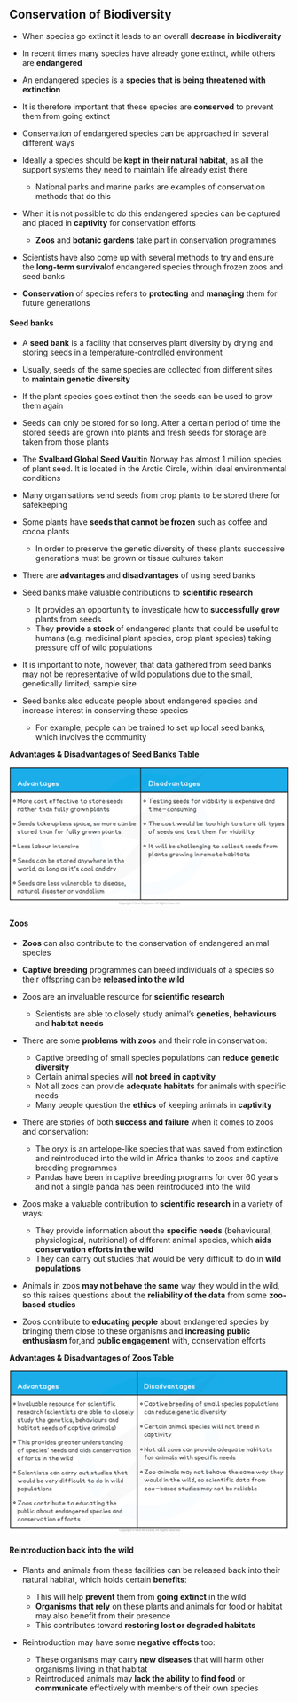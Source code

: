 ## Conservation of Biodiversity

* When species go extinct it leads to an overall **decrease in biodiversity**
* In recent times many species have already gone extinct, while others are **endangered**
* An endangered species is a **species that is being threatened with extinction**
* It is therefore important that these species are **conserved** to prevent them from going extinct
* Conservation of endangered species can be approached in several different ways
* Ideally a species should be **kept in their natural habitat**, as all the support systems they need to maintain life already exist there

  + National parks and marine parks are examples of conservation methods that do this
* When it is not possible to do this endangered species can be captured and placed in **captivity** for conservation efforts

  + **Zoos** and **botanic gardens** take part in conservation programmes
* Scientists have also come up with several methods to try and ensure the **long-term survival**of endangered species through frozen zoos and seed banks
* **Conservation** of species refers to **protecting** and **managing** them for future generations

#### Seed banks

* A **seed bank** is a facility that conserves plant diversity by drying and storing seeds in a temperature-controlled environment
* Usually, seeds of the same species are collected from different sites to **maintain genetic diversity**
* If the plant species goes extinct then the seeds can be used to grow them again
* Seeds can only be stored for so long. After a certain period of time the stored seeds are grown into plants and fresh seeds for storage are taken from those plants
* The **Svalbard Global Seed Vault**in Norway has almost 1 million species of plant seed. It is located in the Arctic Circle, within ideal environmental conditions
* Many organisations send seeds from crop plants to be stored there for safekeeping
* Some plants have **seeds that cannot be frozen** such as coffee and cocoa plants

  + In order to preserve the genetic diversity of these plants successive generations must be grown or tissue cultures taken
* There are **advantages** and **disadvantages** of using seed banks
* Seed banks make valuable contributions to **scientific research**

  + It provides an opportunity to investigate how to **successfully grow** plants from seeds
  + They **provide a stock** of endangered plants that could be useful to humans (e.g. medicinal plant species, crop plant species) taking pressure off of wild populations
* It is important to note, however, that data gathered from seed banks may not be representative of wild populations due to the small, genetically limited, sample size
* Seed banks also educate people about endangered species and increase interest in conserving these species

  + For example, people can be trained to set up local seed banks, which involves the community

**Advantages & Disadvantages of Seed Banks Table**

![advantages--disadvantages-of-seed-banks-table](advantages--disadvantages-of-seed-banks-table.png)

#### Zoos

* **Zoos** can also contribute to the conservation of endangered animal species
* **Captive breeding** programmes can breed individuals of a species so their offspring can be **released into the wild**
* Zoos are an invaluable resource for **scientific research**

  + Scientists are able to closely study animal’s **genetics**, **behaviours** and **habitat needs**
* There are some **problems with zoos** and their role in conservation:

  + Captive breeding of small species populations can **reduce genetic diversity**
  + Certain animal species will **not breed in captivity**
  + Not all zoos can provide **adequate habitats** for animals with specific needs
  + Many people question the **ethics** of keeping animals in **captivity**
* There are stories of both **success and failure** when it comes to zoos and conservation:

  + The oryx is an antelope-like species that was saved from extinction and reintroduced into the wild in Africa thanks to zoos and captive breeding programmes
  + Pandas have been in captive breeding programs for over 60 years and not a single panda has been reintroduced into the wild
* Zoos make a valuable contribution to **scientific research** in a variety of ways:

  + They provide information about the **specific needs** (behavioural, physiological, nutritional) of different animal species, which **aids** **conservation efforts in the wild**
  + They can carry out studies that would be very difficult to do in **wild populations**
* Animals in zoos **may not behave the same** way they would in the wild, so this raises questions about the **reliability of the data** from some **zoo-based studies**
* Zoos contribute to **educating people** about endangered species by bringing them close to these organisms and **increasing public enthusiasm** for,and **public engagement** with, conservation efforts

**Advantages & Disadvantages of Zoos Table**

![advantages--disadvantages-of-zoos-table](advantages--disadvantages-of-zoos-table.png)

#### Reintroduction back into the wild

* Plants and animals from these facilities can be released back into their natural habitat, which holds certain **benefits**:

  + This will help **prevent** them from **going extinct** in the wild
  + **Organisms that rely** on these plants and animals for food or habitat may also benefit from their presence
  + This contributes toward **restoring lost or degraded habitats**
* Reintroduction may have some **negative effects** too:

  + These organisms may carry **new diseases** that will harm other organisms living in that habitat
  + Reintroduced animals may **lack the ability** to **find food** or **communicate** effectively with members of their own species